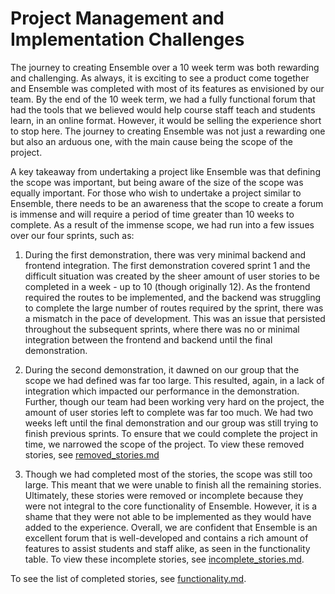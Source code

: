 
# Project Management and Implementation Challenges

The journey to creating Ensemble over a 10 week term was both rewarding and
challenging. As always, it is exciting to see a product come together and
Ensemble was completed with most of its features as envisioned by our team. By
the end of the 10 week term, we had a fully functional forum that had the tools
that we believed would help course staff teach and students learn, in an online
format. However, it would be selling the experience short to stop here. The
journey to creating Ensemble was not just a rewarding one but also an arduous
one, with the main cause being the scope of the project.

A key takeaway from undertaking a project like Ensemble was that defining the
scope was important, but being aware of the size of the scope was equally
important. For those who wish to undertake a project similar to Ensemble, there
needs to be an awareness that the scope to create a forum is immense and will
require a period of time greater than 10 weeks to complete. As a result of the
immense scope, we had run into a few issues over our four sprints, such as:

1. During the first demonstration, there was very minimal backend and frontend
integration. The first demonstration covered sprint 1 and the difficult
situation was created by the sheer amount of user stories to be completed in a
week - up to 10 (though originally 12). As the frontend required the routes to
be implemented, and the backend was struggling to complete the large number of
routes required by the sprint, there was a mismatch in the pace of development.
This was an issue that persisted throughout the subsequent sprints, where there
was no or minimal integration between the frontend and backend until the final
demonstration.

2. During the second demonstration, it dawned on our group that the scope we
had defined was far too large. This resulted, again, in a lack of integration
which impacted our performance in the demonstration. Further, though our team
had been working very hard on the project, the amount of user stories left to
complete was far too much. We had two weeks left until the final demonstration
and our group was still trying to finish previous sprints. To ensure that we
could complete the project in time, we narrowed the scope of the project. To
view these removed stories, see [removed_stories.md](./removed_stories.md)

3. Though we had completed most of the stories, the scope was still too large.
This meant that we were unable to finish all the remaining stories. Ultimately,
these stories were removed or incomplete because they were not integral to the
core functionality of Ensemble. However, it is a shame that they were not able
to be implemented as they would have added to the experience. Overall, we are
confident that Ensemble is an excellent forum that is well-developed and
contains a rich amount of features to assist students and staff alike, as seen
in the functionality table. To view these incomplete stories, see
[incomplete_stories.md](./incomplete_stories.md).

To see the list of completed stories, see
[functionality.md](./functionality.md).
